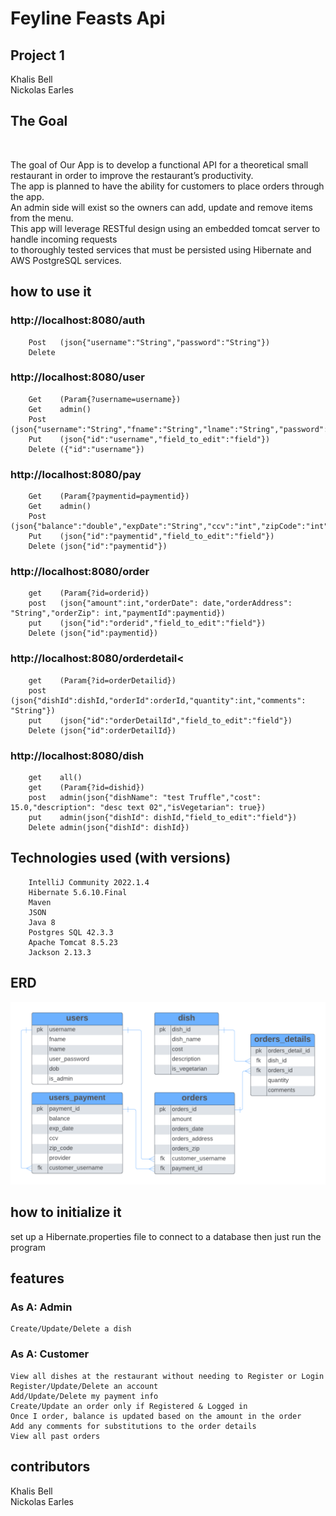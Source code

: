# Feyline Feasts Api  <br />
## Project 1<br />
Khalis Bell<br />
Nickolas Earles<br />
 

## The Goal
<br />

The goal of Our App is to develop a functional API for a theoretical small restaurant in order to improve the restaurant’s productivity. <br />
The app is planned to have the ability for customers to place orders through the app.<br />
An admin side will exist so the owners can add, update and remove items from the menu. <br />
This app will leverage RESTful design using an embedded tomcat server to handle incoming requests<br />
to thoroughly tested services that must be persisted using Hibernate and AWS PostgreSQL services. <br />



## how to use it<br />
### http://localhost:8080/auth<br />

        Post   (json{"username":"String","password":"String"}) 
        Delete 
### http://localhost:8080/user<br />

        Get    (Param{?username=username})
        Get    admin()
        Post   (json{"username":"String","fname":"String","lname":"String","password":"String","dob":date,"admin":Boolean})
        Put    (json{"id":"username","field_to_edit":"field"})
        Delete ({"id":"username"})
### http://localhost:8080/pay<br />

        Get    (Param{?paymentid=paymentid})
        Get    admin()
        Post   (json{"balance":"double","expDate":"String","ccv":"int","zipCode":"int"})
        Put    (json{"id":"paymentid","field_to_edit":"field"})
        Delete (json{"id":"paymentid"})
### http://localhost:8080/order
        
        get    (Param{?id=orderid})
        post   (json{"amount":int,"orderDate": date,"orderAddress": "String","orderZip": int,"paymentId":paymentid})
        put    (json{"id":"orderid","field_to_edit":"field"})
        Delete (json{"id":paymentid})
### http://localhost:8080/orderdetail<

        get    (Param{?id=orderDetailid})
        post   (json{"dishId":dishId,"orderId":orderId,"quantity":int,"comments": "String"})
        put    (json{"id":"orderDetailId","field_to_edit":"field"})
        Delete (json{"id":orderDetailId})
### http://localhost:8080/dish

        get    all()
        get    (Param{?id=dishid})
        post   admin(json{"dishName": "test Truffle","cost": 15.0,"description": "desc text 02","isVegetarian": true})
        put    admin(json{"dishId": dishId,"field_to_edit":"field"})
        Delete admin(json{"dishId": dishId})

## Technologies used (with versions)
        IntelliJ Community 2022.1.4
        Hibernate 5.6.10.Final
        Maven
        JSON
        Java 8 
        Postgres SQL 42.3.3
        Apache Tomcat 8.5.23
        Jackson 2.13.3
        
## ERD
![img/p1-erd.png](https://github.com/Stacks-OnStacks/assignments/blob/fdebc152226132a6d945deb45a8b45aef0d32fb4/img/p1-erd.png)


## how to initialize it
set up a Hibernate.properties file to connect to a database then just run the program

## features 

### As A: Admin

    Create/Update/Delete a dish

### As A: Customer

    View all dishes at the restaurant without needing to Register or Login
    Register/Update/Delete an account
    Add/Update/Delete my payment info
    Create/Update an order only if Registered & Logged in
    Once I order, balance is updated based on the amount in the order
    Add any comments for substitutions to the order details
    View all past orders


## contributors
Khalis Bell<br />
Nickolas Earles

